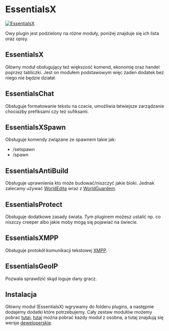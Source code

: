 # EssentialsX

[![EssentialsX](https://i.imgur.com/CP4SZpB.png)](https://essentialsx.cf/)

Owy plugin jest podzielony na różne moduły, poniżej znajduje się ich lista oraz opisy.

## EssentialsX

Główny moduł obsługujący też większość komend, ekonomię oraz handel poprzez tabliczki. Jest on modułem podstawowym więc żaden dodatek bez niego nie będzie działał.

## EssentialsChat

Obsługuje formatowanie tekstu na czacie, umożliwia łatwiejsze zarządzanie chociażby prefiksami czy też sufiksami.

## EssentialsXSpawn

Obsługuje komendy związane ze spawnem takie jak:

* /setspawn
* /spawn

## EssentialsAntiBuild

Obsługuje uprawnienia kto może budować/niszczyć jakie bloki. Jednak zalecamy używać [WorldEdita](https://dev.bukkit.org/projects/worldedit) wraz z [WorldGuardem](https://dev.bukkit.org/projects/worldguard).

## EssentialsProtect

Obsługuje dodatkowe zasady świata. Tym pluginem możesz ustalić np. co niszczy creeper albo jakie moby mogą się pojawiać na świecie.

## EssentialsXMPP

Obsługuje protokół komunikacji tekstowej [XMPP](https://pl.wikipedia.org/wiki/Extensible_Messaging_and_Presence_Protocol).

## EssentialsGeoIP

Pozwala sprawdzić skąd loguje dany gracz.

## Instalacja

Główny moduł \(EssentialsX\) wgrywamy do folderu plugins, a następnie dodajemy dodatki które potrzebujemy. Cały zestaw modułów możemy pobrać [tutaj](https://www.spigotmc.org/resources/essentialsx.9089), [tutaj](https://essentialsx.cf/downloads.html) można pobrać każdy moduł z osobna, a tutaj znajdują się wersje [deweloperskie](https://ci.ender.zone/job/EssentialsX).

